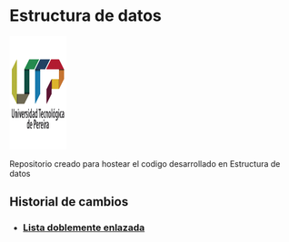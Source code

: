 # Estructura de datos

<img src="img/utp.png" alt="Logo UTP" width="100" height="200"> 

Repositorio creado para hostear el codigo desarrollado en Estructura de
datos 

## Historial de cambios

- ### [Lista doblemente enlazada](https://github.com/SanssSep/Data/commit/d5011dcea11a356b56c6cff5c48e03eb9b4217cd)

